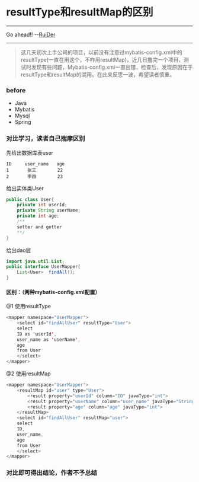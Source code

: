 # resultType和resultMap的区别

---
Go ahead!!                                       --[RuiDer](https:ruider.github.io)

---
> 这几天初次上手公司的项目，以前没有注意过mybatis-config.xml中的resultType(一直在用这个，不咋用resultMap)，近几日撸完一个项目，测试时发现有些问题，Mybatis-config.xml一直出错，检查后，发现原因在于resultType和resultMap的混用。在此来反思一波，希望读者慎重。
### before 
- Java
- Mybatis
- Mysql
- Spring
### 对比学习，读者自己揣摩区别
先给出数据库表user
```mysql
ID     user_name   age
1       张三        22
2       李四        23
```
给出实体类User
```java
public class User{
	private int userId;
	private String userName;
	private int age;
	/**
	setter and getter
	**/
}
```
给出dao层
```java 
import java.util.List;
public interface UserMapper{
	List<User>  findAll();
}
```
#### 区别：（两种mybatis-config.xml配置）
@1 使用resultType
```java
<mapper namespace="UserMapper">
	<select id="findAllUser" resultType="User">
	select 
	ID as 'userId',
	user_name as 'userName',
	age
	from User
	</select>
</mapper>
```
@2 使用resultMap
```java
<mapper namespace="UserMapper">
	<resultMap id="user" type="User">
		<result property="userId" column="ID" javaType="int">
		<result property="userName" column="user_name" javaType="String">
		<result property="age" column="age" javaType="int">
	</resultMap>
	<select id="findAllUser" resultMap="user">
	select 
	ID,
	user_name,
	age
	from User
	</select>
</mapper>
```

### 对比即可得出结论，作者不予总结

